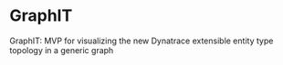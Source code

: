 # GraphIT
GraphIT: MVP for visualizing the new Dynatrace extensible entity type topology in a generic graph

